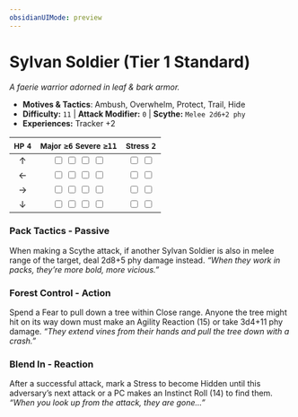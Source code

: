 ```yaml
---
obsidianUIMode: preview
---
```

# Sylvan Soldier (Tier 1 Standard)

*A faerie warrior adorned in leaf & bark armor.*

- **Motives & Tactics**: Ambush, Overwhelm, Protect, Trail, Hide
- **Difficulty:** `11` | **Attack Modifier:** `0` | **Scythe:** `Melee 2d6+2 phy`
- **Experiences:** Tracker +2

| <small>HP</small> `4` | <small>Major</small> `≥6` <small>Severe</small> `≥11` | <small>Stress</small> `2` |
|:-:|:-:|:-:|
| ↑ |  <input type="checkbox" unchecked id="edc6ef17"> <input type="checkbox" unchecked id="b9cdfc3a"> <input type="checkbox" unchecked id="c9b6beea"> <input type="checkbox" unchecked id="223e0ee7"> |  <input type="checkbox" unchecked id="867ba51a"> <input type="checkbox" unchecked id="3c1bbf51"> |
| ← |  <input type="checkbox" unchecked id="5f47a34d"> <input type="checkbox" unchecked id="b20cf065"> <input type="checkbox" unchecked id="31460350"> <input type="checkbox" unchecked id="a91c1974"> |  <input type="checkbox" unchecked id="dd1c3a0c"> <input type="checkbox" unchecked id="21da9931"> |
| → |  <input type="checkbox" unchecked id="374d76b9"> <input type="checkbox" unchecked id="0e468e0f"> <input type="checkbox" unchecked id="27cd83a4"> <input type="checkbox" unchecked id="96e76eff"> |  <input type="checkbox" unchecked id="34322ea1"> <input type="checkbox" unchecked id="92437085"> |
| ↓ |  <input type="checkbox" unchecked id="cb99fe86"> <input type="checkbox" unchecked id="01f0e002"> <input type="checkbox" unchecked id="c399637d"> <input type="checkbox" unchecked id="99918f29"> |  <input type="checkbox" unchecked id="22e25518"> <input type="checkbox" unchecked id="fc593f66"> |

### Pack Tactics - Passive

When making a Scythe attack, if another Sylvan Soldier is also in melee range of the target, deal 2d8+5 phy damage instead. *“When they work in packs, they’re more bold, more vicious.”*

### Forest Control - Action

Spend a Fear to pull down a tree within Close range. Anyone the tree might hit on its way down must make an Agility Reaction (15) or take 3d4+11 phy damage. *“They extend vines from their hands and pull the tree down with a crash.”*

### Blend In - Reaction

After a successful attack, mark a Stress to become Hidden until this adversary’s next attack or a PC makes an Instinct Roll (14) to find them. *“When you look up from the attack, they are gone…”*